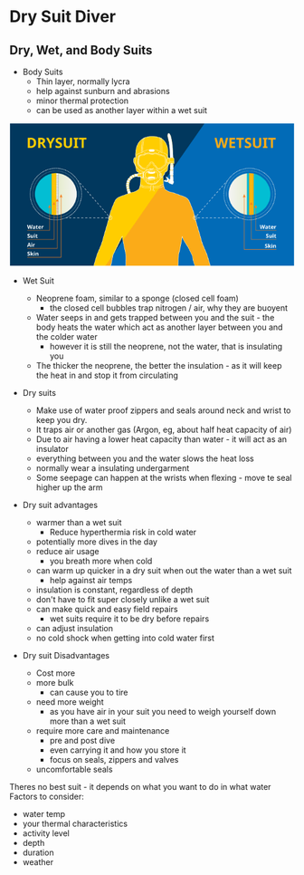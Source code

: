 # Dry Suit Diver

## Dry, Wet, and Body Suits

* Body Suits
  * Thin layer, normally lycra
  * help against sunburn and abrasions
  * minor thermal protection
  * can be used as another layer within a wet suit

![wet suit / dry suit](../assets/DrySuitWetSuit.png)

* Wet Suit
  * Neoprene foam, similar to a sponge (closed cell foam)
    * the closed cell bubbles trap nitrogen / air, why they are buoyent
  * Water seeps in and gets trapped between you and the suit - the body heats the water which act as another layer between you and the colder water
    * however it is still the neoprene, not the water, that is insulating you
  * The thicker the neoprene, the better the insulation - as it will keep the heat in and stop it from circulating

* Dry suits
  * Make use of water proof zippers and seals around neck and wrist to keep you dry.
  * It traps air or another gas (Argon, eg, about half heat capacity of air)
  * Due to air having a lower heat capacity than water - it will act as an insulator
  * everything between you and the water slows the heat loss
  * normally wear a insulating undergarment
  * Some seepage can happen at the wrists when flexing - move te seal higher up the arm

* Dry suit advantages
  * warmer than a wet suit
    * Reduce hyperthermia risk in cold water
  * potentially more dives in the day
  * reduce air usage
    * you breath more when cold
  * can warm up quicker in a dry suit when out the water than a wet suit
    * help against air temps
  * insulation is constant, regardless of depth
  * don't have to fit super closely unlike a wet suit
  * can make quick and easy field repairs
    * wet suits require it to be dry before repairs
  * can adjust insulation
  * no cold shock when getting into cold water first
* Dry suit Disadvantages
  * Cost more
  * more bulk
    * can cause you to tire
  * need more weight
    * as you have air in your suit you need to weigh yourself down more than a wet suit
  * require more care and maintenance
    * pre and post dive
    * even carrying it and how you store it
    * focus on seals, zippers and valves
  * uncomfortable seals

Theres no best suit - it depends on what you want to do in what water
Factors to consider:
* water temp
* your thermal characteristics
* activity level
* depth
* duration
* weather